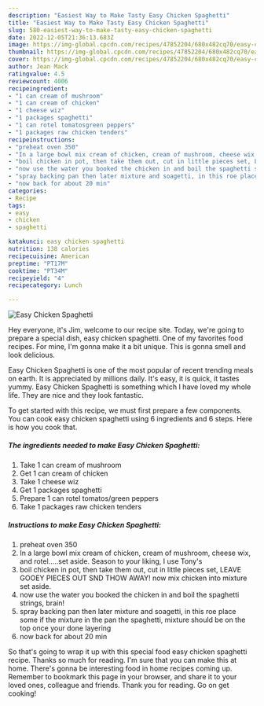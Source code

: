 ```yaml
---
description: "Easiest Way to Make Tasty Easy Chicken Spaghetti"
title: "Easiest Way to Make Tasty Easy Chicken Spaghetti"
slug: 580-easiest-way-to-make-tasty-easy-chicken-spaghetti
date: 2022-12-05T21:36:13.683Z
image: https://img-global.cpcdn.com/recipes/47852204/680x482cq70/easy-chicken-spaghetti-recipe-main-photo.jpg
thumbnail: https://img-global.cpcdn.com/recipes/47852204/680x482cq70/easy-chicken-spaghetti-recipe-main-photo.jpg
cover: https://img-global.cpcdn.com/recipes/47852204/680x482cq70/easy-chicken-spaghetti-recipe-main-photo.jpg
author: Jean Mack
ratingvalue: 4.5
reviewcount: 4006
recipeingredient:
- "1 can cream of mushroom"
- "1 can cream of chicken"
- "1 cheese wiz"
- "1 packages spaghetti"
- "1 can rotel tomatosgreen peppers"
- "1 packages raw chicken tenders"
recipeinstructions:
- "preheat oven 350"
- "In a large bowl mix cream of chicken, cream of mushroom, cheese wix, and rotel.....set aside. Season to your liking, I use Tony&#39;s"
- "boil chicken in pot, then take them out, cut in little pieces set, LEAVE GOOEY PIECES OUT SND THOW AWAY!  now mix chicken into mixture set aside."
- "now use the water you booked the chicken in and boil the spaghetti strings, brain!"
- "spray backing pan then later mixture and soagetti, in this roe place some if the mixture in the pan the spaghetti, mixture should be on the top once your done layering"
- "now back for about 20 min"
categories:
- Recipe
tags:
- easy
- chicken
- spaghetti

katakunci: easy chicken spaghetti 
nutrition: 138 calories
recipecuisine: American
preptime: "PT17M"
cooktime: "PT34M"
recipeyield: "4"
recipecategory: Lunch

---
```



![Easy Chicken Spaghetti](https://img-global.cpcdn.com/recipes/47852204/680x482cq70/easy-chicken-spaghetti-recipe-main-photo.jpg)

Hey everyone, it's Jim, welcome to our recipe site. Today, we're going to prepare a special dish, easy chicken spaghetti. One of my favorites food recipes. For mine, I'm gonna make it a bit unique. This is gonna smell and look delicious.

Easy Chicken Spaghetti is one of the most popular of recent trending meals on earth. It is appreciated by millions daily. It's easy, it is quick, it tastes yummy. Easy Chicken Spaghetti is something which I have loved my whole life. They are nice and they look fantastic.




To get started with this recipe, we must first prepare a few components. You can cook easy chicken spaghetti using 6 ingredients and 6 steps. Here is how you cook that.

<!--inarticleads1-->

##### The ingredients needed to make Easy Chicken Spaghetti:

1. Take 1 can cream of mushroom
1. Get 1 can cream of chicken
1. Take 1 cheese wiz
1. Get 1 packages spaghetti
1. Prepare 1 can rotel tomatos/green peppers
1. Take 1 packages raw chicken tenders




<!--inarticleads2-->

##### Instructions to make Easy Chicken Spaghetti:

1. preheat oven 350
1. In a large bowl mix cream of chicken, cream of mushroom, cheese wix, and rotel.....set aside. Season to your liking, I use Tony&#39;s
1. boil chicken in pot, then take them out, cut in little pieces set, LEAVE GOOEY PIECES OUT SND THOW AWAY!  now mix chicken into mixture set aside.
1. now use the water you booked the chicken in and boil the spaghetti strings, brain!
1. spray backing pan then later mixture and soagetti, in this roe place some if the mixture in the pan the spaghetti, mixture should be on the top once your done layering
1. now back for about 20 min




So that's going to wrap it up with this special food easy chicken spaghetti recipe. Thanks so much for reading. I'm sure that you can make this at home. There's gonna be interesting food in home recipes coming up. Remember to bookmark this page in your browser, and share it to your loved ones, colleague and friends. Thank you for reading. Go on get cooking!
